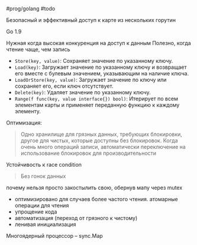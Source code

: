 #prog/golang  #todo

Безопасный и эффективный доступ к карте из нескольких горутин

Go 1.9

Нужная когда высокая конкуренция на доступ к данным
Полезно, когда чтение чаще, чем запись

- `Store(key, value)`: Сохраняет значение по указанному ключу.
- `Load(key)`: Загружает значение по указанному ключу и возвращает его вместе с булевым значением, указывающим на наличие ключа.
- `LoadOrStore(key, value)`: Загружает значение по ключу или сохраняет его, если ключ отсутствует.
- `Delete(key)`: Удаляет значение по указанному ключу.
- `Range(f func(key, value interface{}) bool)`: Итерирует по всем элементам карты и применяет переданную функцию к каждому элементу.

Оптимизация: 
> Одно хранилище для грязных данных, требующих блокировки, другое для чистых, которые доступны без блокировок. Когда очень много операций записи, автоматически переключение на использование блокировок для производительности

Устойчивость к race condition
> Без гонок данных

почему нельзя просто закостылить свою, обернув мапу через mutex
- оптимизировано для случаев более частого чтения. атомарные операции для чтения
- упрощение кода
- автоматизация (переход от грязного к чистому)
- ленивая инициализация

Многоядерный процессор – sync.Map